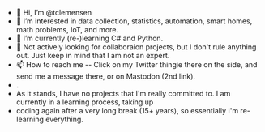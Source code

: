 - 👋 Hi, I’m @tclemensen
- 👀 I’m interested in data collection, statistics, automation, smart homes, math problems, IoT, and more.
- 🌱 I’m currently (re-)learning C# and Python. 
- 💞️ Not actively looking for collaboraion projects, but I don't rule anything out. Just keep in mind that I am not an expert.
- 📫 How to reach me -- Click on my Twitter thingie there on the side, and send me a message there, or on Mastodon (2nd link). 
- .
- As it stands, I have no projects that I'm really committed to. I am currently in a learning process, taking up 
- coding again after a very long break (15+ years), so essentially I'm re-learning everything. 

<!---
tclemensen/tclemensen is a ✨ special ✨ repository because its `README.md` (this file) appears on your GitHub profile.
You can click the Preview link to take a look at your changes. So, if anyone has ideas for reasonably easy projects, I'm interested
--->
